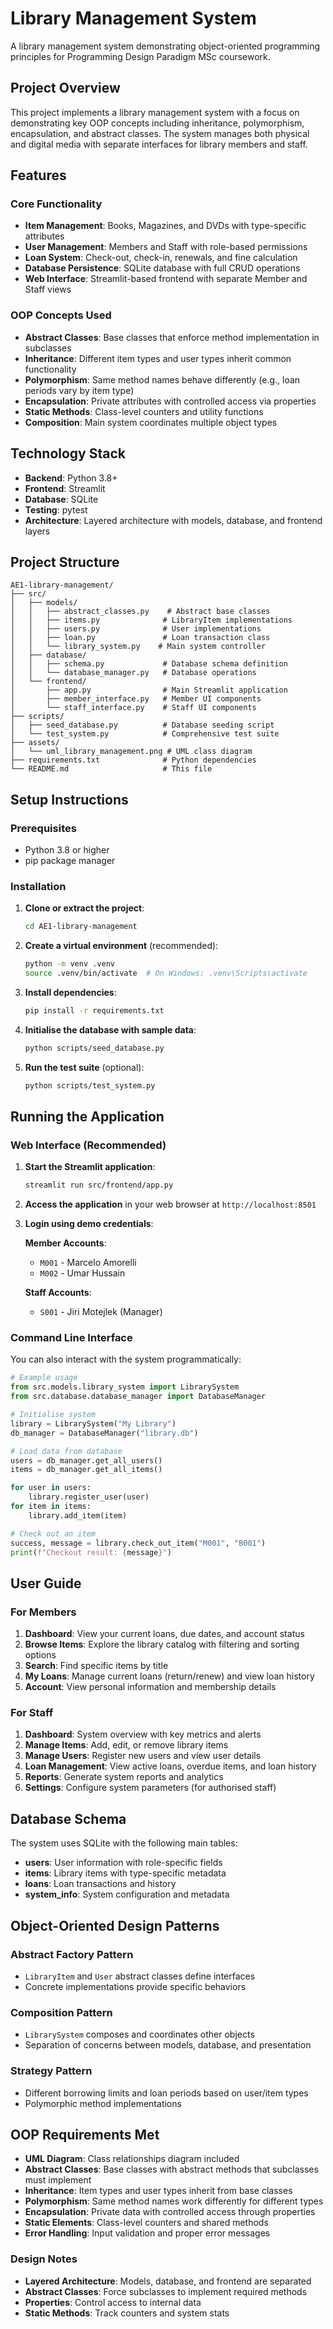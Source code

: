 # Library Management System

A library management system demonstrating object-oriented programming principles for Programming Design Paradigm MSc coursework.

## Project Overview

This project implements a library management system with a focus on demonstrating key OOP concepts including inheritance, polymorphism, encapsulation, and abstract classes. The system manages both physical and digital media with separate interfaces for library members and staff.

## Features

### Core Functionality
- **Item Management**: Books, Magazines, and DVDs with type-specific attributes
- **User Management**: Members and Staff with role-based permissions
- **Loan System**: Check-out, check-in, renewals, and fine calculation
- **Database Persistence**: SQLite database with full CRUD operations
- **Web Interface**: Streamlit-based frontend with separate Member and Staff views

### OOP Concepts Used

- **Abstract Classes**: Base classes that enforce method implementation in subclasses
- **Inheritance**: Different item types and user types inherit common functionality  
- **Polymorphism**: Same method names behave differently (e.g., loan periods vary by item type)
- **Encapsulation**: Private attributes with controlled access via properties
- **Static Methods**: Class-level counters and utility functions
- **Composition**: Main system coordinates multiple object types

## Technology Stack

- **Backend**: Python 3.8+
- **Frontend**: Streamlit
- **Database**: SQLite
- **Testing**: pytest
- **Architecture**: Layered architecture with models, database, and frontend layers

## Project Structure

```
AE1-library-management/
├── src/
│   ├── models/
│   │   ├── abstract_classes.py    # Abstract base classes
│   │   ├── items.py              # LibraryItem implementations
│   │   ├── users.py              # User implementations
│   │   ├── loan.py               # Loan transaction class
│   │   └── library_system.py    # Main system controller
│   ├── database/
│   │   ├── schema.py             # Database schema definition
│   │   └── database_manager.py   # Database operations
│   └── frontend/
│       ├── app.py                # Main Streamlit application
│       ├── member_interface.py   # Member UI components
│       └── staff_interface.py    # Staff UI components
├── scripts/
│   ├── seed_database.py          # Database seeding script
│   └── test_system.py            # Comprehensive test suite
├── assets/
│   └── uml_library_management.png # UML class diagram
├── requirements.txt              # Python dependencies
└── README.md                     # This file
```

## Setup Instructions

### Prerequisites

- Python 3.8 or higher
- pip package manager

### Installation

1. **Clone or extract the project**:
   ```bash
   cd AE1-library-management
   ```

2. **Create a virtual environment** (recommended):
   ```bash
   python -m venv .venv
   source .venv/bin/activate  # On Windows: .venv\Scripts\activate
   ```

3. **Install dependencies**:
   ```bash
   pip install -r requirements.txt
   ```

4. **Initialise the database with sample data**:
   ```bash
   python scripts/seed_database.py
   ```

5. **Run the test suite** (optional):
   ```bash
   python scripts/test_system.py
   ```

## Running the Application

### Web Interface (Recommended)

1. **Start the Streamlit application**:
   ```bash
   streamlit run src/frontend/app.py
   ```

2. **Access the application** in your web browser at `http://localhost:8501`

3. **Login using demo credentials**:

   **Member Accounts**:
   - `M001` - Marcelo Amorelli
   - `M002` - Umar Hussain

   **Staff Accounts**:
   - `S001` - Jiri Motejlek (Manager)

### Command Line Interface

You can also interact with the system programmatically:

```python
# Example usage
from src.models.library_system import LibrarySystem
from src.database.database_manager import DatabaseManager

# Initialise system
library = LibrarySystem("My Library")
db_manager = DatabaseManager("library.db")

# Load data from database
users = db_manager.get_all_users()
items = db_manager.get_all_items()

for user in users:
    library.register_user(user)
for item in items:
    library.add_item(item)

# Check out an item
success, message = library.check_out_item("M001", "B001")
print(f"Checkout result: {message}")
```

## User Guide

### For Members

1. **Dashboard**: View your current loans, due dates, and account status
2. **Browse Items**: Explore the library catalog with filtering and sorting options
3. **Search**: Find specific items by title
4. **My Loans**: Manage current loans (return/renew) and view loan history
5. **Account**: View personal information and membership details

### For Staff

1. **Dashboard**: System overview with key metrics and alerts
2. **Manage Items**: Add, edit, or remove library items
3. **Manage Users**: Register new users and view user details
4. **Loan Management**: View active loans, overdue items, and loan history
5. **Reports**: Generate system reports and analytics
6. **Settings**: Configure system parameters (for authorised staff)

## Database Schema

The system uses SQLite with the following main tables:

- **users**: User information with role-specific fields
- **items**: Library items with type-specific metadata
- **loans**: Loan transactions and history
- **system_info**: System configuration and metadata

## Object-Oriented Design Patterns

### Abstract Factory Pattern
- `LibraryItem` and `User` abstract classes define interfaces
- Concrete implementations provide specific behaviors

### Composition Pattern
- `LibrarySystem` composes and coordinates other objects
- Separation of concerns between models, database, and presentation

### Strategy Pattern
- Different borrowing limits and loan periods based on user/item types
- Polymorphic method implementations

## OOP Requirements Met

- **UML Diagram**: Class relationships diagram included
- **Abstract Classes**: Base classes with abstract methods that subclasses must implement
- **Inheritance**: Item types and user types inherit from base classes
- **Polymorphism**: Same method names work differently for different types
- **Encapsulation**: Private data with controlled access through properties
- **Static Elements**: Class-level counters and shared methods
- **Error Handling**: Input validation and proper error messages

### Design Notes

- **Layered Architecture**: Models, database, and frontend are separated
- **Abstract Classes**: Force subclasses to implement required methods
- **Properties**: Control access to internal data
- **Static Methods**: Track counters and system stats

